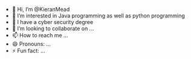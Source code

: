 - 👋 Hi, I’m @KieranMead
- 👀 I’m interested in Java programming as well as python programming
- 🌱 I have a cyber security degree
- 💞️ I’m looking to collaborate on ...
- 📫 How to reach me ...
- 😄 Pronouns: ...
- ⚡ Fun fact: ...

<!---
KieranMead/KieranMead is a ✨ special ✨ repository because its `README.md` (this file) appears on your GitHub profile.
You can click the Preview link to take a look at your changes.
--->
